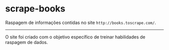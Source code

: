 scrape\-books
=============


Raspagem de informações contidas no site `http://books.toscrape.com/`.

------------------------------------------------------------------------

O site foi criado com o objetivo específico de treinar habilidades de
raspagem de dados.
